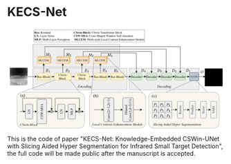 # KECS-Net
![image](https://github.com/Lilingxiao-image/KECS-Net/blob/main/figures/Fig%201.png)
This is the code of paper "KECS-Net: Knowledge-Embedded CSWin-UNet with Slicing Aided Hyper Segmentation for Infrared Small Target Detection", the full code will be made public after the manuscript is accepted.
